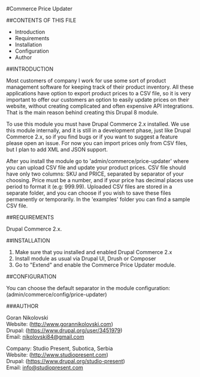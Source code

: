 #Commerce Price Updater

##CONTENTS OF THIS FILE

  * Introduction
  * Requirements
  * Installation
  * Configuration
  * Author

##INTRODUCTION

Most customers of company I work for use some sort of product management
software for keeping track of their product inventory. All these applications
have option to export product prices to a CSV file, so it is very important to
offer our customers an option to easily update prices on their website, without
creating complicated and often expensive API integrations. That is the main
reason behind creating this Drupal 8 module.

To use this module you must have Drupal Commerce 2.x installed. We use this
module internally, and it is still in a development phase, just like Drupal
Commerce 2.x, so if you find bugs or if you want to suggest a feature please
open an issue. For now you can import prices only from CSV files, but I plan to
add XML and JSON support.

After you install the module go to 'admin/commerce/price-updater' where you can
upload CSV file and update your product prices. CSV file should have only two
columns: SKU and PRICE, separated by separator of your choosing. Price must be a
number, and if your price has decimal places use period to format it
(e.g: 999.99). Uploaded CSV files are stored in a separate folder, and you can
choose if you wish to save these files permanently or temporarily. In the
'examples' folder you can find a sample CSV file.

##REQUIREMENTS

Drupal Commerce 2.x.

##INSTALLATION

1. Make sure that you installed and enabled Drupal Commerce 2.x
2. Install module as usual via Drupal UI, Drush or Composer
3. Go to "Extend" and enable the Commerce Price Updater module.

##CONFIGURATION

You can choose the default separator in the module configuration:
(admin/commerce/config/price-updater)

###AUTHOR

Goran Nikolovski  
Website: (http://www.gorannikolovski.com)  
Drupal: (https://www.drupal.org/user/3451979)  
Email: nikolovski84@gmail.com  

Company: Studio Present, Subotica, Serbia  
Website: (http://www.studiopresent.com)  
Drupal: (https://www.drupal.org/studio-present)  
Email: info@studiopresent.com
